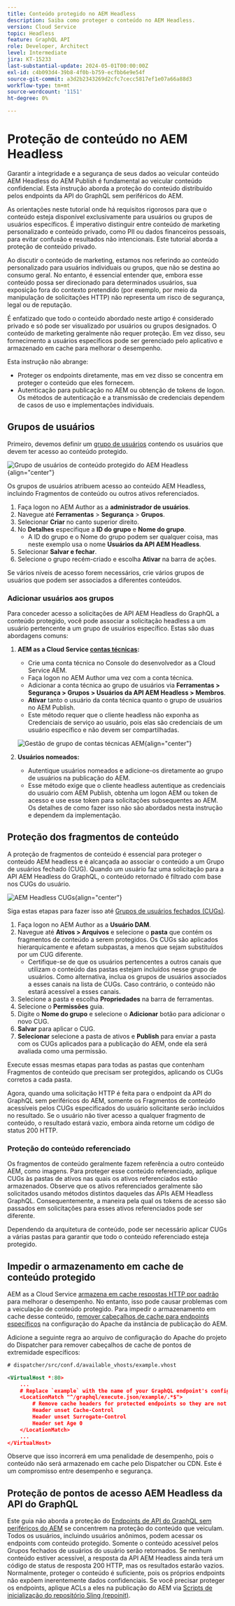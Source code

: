 ```yaml
---
title: Conteúdo protegido no AEM Headless
description: Saiba como proteger o conteúdo no AEM Headless.
version: Cloud Service
topic: Headless
feature: GraphQL API
role: Developer, Architect
level: Intermediate
jira: KT-15233
last-substantial-update: 2024-05-01T00:00:00Z
exl-id: c4b093d4-39b8-4f0b-b759-ecfbb6e9e54f
source-git-commit: a3d2b2343269d2cfc7cecc5817ef1e07a66a88d3
workflow-type: tm+mt
source-wordcount: '1151'
ht-degree: 0%

---
```


# Proteção de conteúdo no AEM Headless

Garantir a integridade e a segurança de seus dados ao veicular conteúdo AEM Headless do AEM Publish é fundamental ao veicular conteúdo confidencial. Esta instrução aborda a proteção do conteúdo distribuído pelos endpoints da API do GraphQL sem periféricos do AEM.

As orientações neste tutorial onde há requisitos rigorosos para que o conteúdo esteja disponível exclusivamente para usuários ou grupos de usuários específicos. É imperativo distinguir entre conteúdo de marketing personalizado e conteúdo privado, como PII ou dados financeiros pessoais, para evitar confusão e resultados não intencionais. Este tutorial aborda a proteção de conteúdo privado.

Ao discutir o conteúdo de marketing, estamos nos referindo ao conteúdo personalizado para usuários individuais ou grupos, que não se destina ao consumo geral. No entanto, é essencial entender que, embora esse conteúdo possa ser direcionado para determinados usuários, sua exposição fora do contexto pretendido (por exemplo, por meio da manipulação de solicitações HTTP) não representa um risco de segurança, legal ou de reputação.

É enfatizado que todo o conteúdo abordado neste artigo é considerado privado e só pode ser visualizado por usuários ou grupos designados. O conteúdo de marketing geralmente não requer proteção. Em vez disso, seu fornecimento a usuários específicos pode ser gerenciado pelo aplicativo e armazenado em cache para melhorar o desempenho.

Esta instrução não abrange:

- Proteger os endpoints diretamente, mas em vez disso se concentra em proteger o conteúdo que eles fornecem.
- Autenticação para publicação no AEM ou obtenção de tokens de logon. Os métodos de autenticação e a transmissão de credenciais dependem de casos de uso e implementações individuais.

## Grupos de usuários

Primeiro, devemos definir um [grupo de usuários](https://experienceleague.adobe.com/en/docs/experience-manager-learn/cloud-service/accessing/aem-users-groups-and-permissions) contendo os usuários que devem ter acesso ao conteúdo protegido.

![Grupo de usuários de conteúdo protegido do AEM Headless](./assets/protected-content/user-groups.png){align="center"}

Os grupos de usuários atribuem acesso ao conteúdo AEM Headless, incluindo Fragmentos de conteúdo ou outros ativos referenciados.

1. Faça logon no AEM Author as a **administrador de usuários**.
1. Navegue até **Ferramentas** > **Segurança** > **Grupos**.
1. Selecionar **Criar** no canto superior direito.
1. No **Detalhes** especifique a **ID do grupo** e **Nome do grupo**.
   - A ID do grupo e o Nome do grupo podem ser qualquer coisa, mas neste exemplo usa o nome **Usuários da API AEM Headless**.
1. Selecionar **Salvar e fechar**.
1. Selecione o grupo recém-criado e escolha **Ativar** na barra de ações.

Se vários níveis de acesso forem necessários, crie vários grupos de usuários que podem ser associados a diferentes conteúdos.

### Adicionar usuários aos grupos

Para conceder acesso a solicitações de API AEM Headless do GraphQL a conteúdo protegido, você pode associar a solicitação headless a um usuário pertencente a um grupo de usuários específico. Estas são duas abordagens comuns:

1. **AEM as a Cloud Service [contas técnicas](https://experienceleague.adobe.com/en/docs/experience-manager-learn/getting-started-with-aem-headless/authentication/service-credentials):**
   - Crie uma conta técnica no Console do desenvolvedor as a Cloud Service AEM.
   - Faça logon no AEM Author uma vez com a conta técnica.
   - Adicionar a conta técnica ao grupo de usuários via **Ferramentas > Segurança > Grupos > Usuários da API AEM Headless > Membros**.
   - **Ativar** tanto o usuário da conta técnica quanto o grupo de usuários no AEM Publish.
   - Este método requer que o cliente headless não exponha as Credenciais de serviço ao usuário, pois elas são credenciais de um usuário específico e não devem ser compartilhadas.

   ![Gestão de grupo de contas técnicas AEM](./assets/protected-content/group-membership.png){align="center"}

2. **Usuários nomeados:**
   - Autentique usuários nomeados e adicione-os diretamente ao grupo de usuários na publicação do AEM.
   - Esse método exige que o cliente headless autentique as credenciais do usuário com AEM Publish, obtenha um logon AEM ou token de acesso e use esse token para solicitações subsequentes ao AEM. Os detalhes de como fazer isso não são abordados nesta instrução e dependem da implementação.

## Proteção dos fragmentos de conteúdo

A proteção de fragmentos de conteúdo é essencial para proteger o conteúdo AEM headless e é alcançada ao associar o conteúdo a um Grupo de usuários fechado (CUG). Quando um usuário faz uma solicitação para a API AEM Headless do GraphQL, o conteúdo retornado é filtrado com base nos CUGs do usuário.

![AEM Headless CUGs](./assets/protected-content/cugs.png){align="center"}

Siga estas etapas para fazer isso até [Grupos de usuários fechados (CUGs)](https://experienceleague.adobe.com/en/docs/experience-manager-learn/assets/advanced/closed-user-groups).

1. Faça logon no AEM Author as a **Usuário DAM**.
2. Navegue até **Ativos > Arquivos** e selecione o **pasta** que contém os fragmentos de conteúdo a serem protegidos. Os CUGs são aplicados hierarquicamente e afetam subpastas, a menos que sejam substituídos por um CUG diferente.
   - Certifique-se de que os usuários pertencentes a outros canais que utilizam o conteúdo das pastas estejam incluídos nesse grupo de usuários. Como alternativa, inclua os grupos de usuários associados a esses canais na lista de CUGs. Caso contrário, o conteúdo não estará acessível a esses canais.
3. Selecione a pasta e escolha **Propriedades** na barra de ferramentas.
4. Selecione o **Permissões** guia.
5. Digite o **Nome do grupo** e selecione o **Adicionar** botão para adicionar o novo CUG.
6. **Salvar** para aplicar o CUG.
7. **Selecionar** selecione a pasta de ativos e **Publish** para enviar a pasta com os CUGs aplicados para a publicação do AEM, onde ela será avaliada como uma permissão.

Execute essas mesmas etapas para todas as pastas que contenham Fragmentos de conteúdo que precisam ser protegidos, aplicando os CUGs corretos a cada pasta.

Agora, quando uma solicitação HTTP é feita para o endpoint da API do GraphQL sem periféricos do AEM, somente os Fragmentos de conteúdo acessíveis pelos CUGs especificados do usuário solicitante serão incluídos no resultado. Se o usuário não tiver acesso a qualquer fragmento de conteúdo, o resultado estará vazio, embora ainda retorne um código de status 200 HTTP.

### Proteção do conteúdo referenciado

Os fragmentos de conteúdo geralmente fazem referência a outro conteúdo AEM, como imagens. Para proteger esse conteúdo referenciado, aplique CUGs às pastas de ativos nas quais os ativos referenciados estão armazenados. Observe que os ativos referenciados geralmente são solicitados usando métodos distintos daqueles das APIs AEM Headless GraphQL. Consequentemente, a maneira pela qual os tokens de acesso são passados em solicitações para esses ativos referenciados pode ser diferente.

Dependendo da arquitetura de conteúdo, pode ser necessário aplicar CUGs a várias pastas para garantir que todo o conteúdo referenciado esteja protegido.

## Impedir o armazenamento em cache de conteúdo protegido

AEM as a Cloud Service [armazena em cache respostas HTTP por padrão](https://experienceleague.adobe.com/en/docs/experience-manager-learn/cloud-service/caching/publish) para melhorar o desempenho. No entanto, isso pode causar problemas com a veiculação de conteúdo protegido. Para impedir o armazenamento em cache desse conteúdo, [remover cabeçalhos de cache para endpoints específicos](https://experienceleague.adobe.com/en/docs/experience-manager-learn/cloud-service/caching/publish#how-to-customize-cache-rules-1) na configuração do Apache da instância de publicação do AEM.

Adicione a seguinte regra ao arquivo de configuração do Apache do projeto do Dispatcher para remover cabeçalhos de cache de pontos de extremidade específicos:

```xml
# dispatcher/src/conf.d/available_vhosts/example.vhost

<VirtualHost *:80>
    ...
    # Replace `example` with the name of your GraphQL endpoint's configuration name.
    <LocationMatch "^/graphql/execute.json/example/.*$">
        # Remove cache headers for protected endpoints so they are not cached
        Header unset Cache-Control
        Header unset Surrogate-Control
        Header set Age 0
    </LocationMatch>
    ...
</VirtualHost>
```

Observe que isso incorrerá em uma penalidade de desempenho, pois o conteúdo não será armazenado em cache pelo Dispatcher ou CDN. Este é um compromisso entre desempenho e segurança.

## Proteção de pontos de acesso AEM Headless da API do GraphQL

Este guia não aborda a proteção do [Endpoints de API do GraphQL sem periféricos do AEM](https://experienceleague.adobe.com/en/docs/experience-manager-cloud-service/content/headless/graphql-api/graphql-endpoint) se concentrem na proteção do conteúdo que veiculam. Todos os usuários, incluindo usuários anônimos, podem acessar os endpoints com conteúdo protegido. Somente o conteúdo acessível pelos Grupos fechados de usuários do usuário serão retornados. Se nenhum conteúdo estiver acessível, a resposta da API AEM Headless ainda terá um código de status de resposta 200 HTTP, mas os resultados estarão vazios. Normalmente, proteger o conteúdo é suficiente, pois os próprios endpoints não expõem inerentemente dados confidenciais. Se você precisar proteger os endpoints, aplique ACLs a eles na publicação do AEM via [Scripts de inicialização do repositório Sling (repoinit)](https://sling.apache.org/documentation/bundles/repository-initialization.html#repoinit-parser-test-scenarios).

